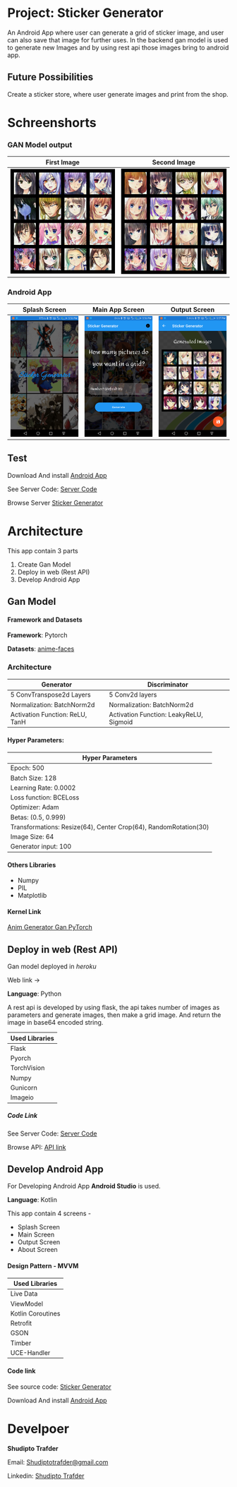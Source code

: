 # Project: Sticker Generator
An Android App where user can generate a grid of sticker image, and user
can also save that image for further uses. In the backend gan model is
used to generate new Images and by using rest api those images bring to
android app.

## Future Possibilities
Create a sticker store, where user generate images and print from the shop.

# Schreenshorts
### GAN Model output
| First Image  | Second Image |
|---| ---|
|  ![First Image](https://github.com/Iamsdt/StickerGenerator/blob/master/img/output.png)  | ![Second Image](https://github.com/Iamsdt/StickerGenerator/blob/master/img/output2.png) |

### Android App
| Splash Screen  | Main App Screen | Output Screen |
|---| ---| ---|
|  ![Splash Screen](https://github.com/Iamsdt/StickerGenerator/blob/master/img/device-2019-08-18-175641.png)  | ![Main Page](https://github.com/Iamsdt/StickerGenerator/blob/master/img/device-2019-08-18-175654.png) | ![Output screen](https://github.com/Iamsdt/StickerGenerator/blob/master/img/device-2019-08-18-175717.png) |

## Test
Download And install [Android App](https://github.com/Iamsdt/StickerGenerator/blob/master/app/release/app-release.apk)

See Server Code: [Server Code](https://github.com/Iamsdt/StickerGenerator/tree/master/server)

Browse Server [Sticker Generator](https://anime-generator.herokuapp.com/)


# Architecture
This app contain 3 parts
1. Create Gan Model
2. Deploy in web (Rest API)
3. Develop Android App

## Gan Model
#### Framework and Datasets
**Framework**: Pytorch

**Datasets**: [anime-faces](https://www.kaggle.com/soumikrakshit/anime-faces)

### Architecture
| Generator | Discriminator|
|---| ---|
|5 ConvTranspose2d Layers | 5 Conv2d layers|
| Normalization: BatchNorm2d | Normalization: BatchNorm2d|
| Activation Function: ReLU, TanH | Activation Function: LeakyReLU, Sigmoid|

#### Hyper Parameters:
| Hyper Parameters|
|---|
|Epoch: 500 |
| Batch Size: 128 |
| Learning Rate: 0.0002 |
| Loss function: BCELoss |
| Optimizer: Adam |
| Betas: (0.5, 0.999)|
| Transformations: Resize(64), Center Crop(64), RandomRotation(30) |
| Image Size: 64 |
| Generator input: 100 |

#### Others Libraries
- Numpy
- PIL
- Matplotlib

#### Kernel Link
[Anim Generator Gan PyTorch](https://www.kaggle.com/iamsdt/anim-generator-gan-pytorch)

## Deploy in web (Rest API)
Gan model deployed in *heroku*

Web link -> 

**Language**: Python

A rest api is developed by using flask, the api takes number of images
as parameters and generate images, then make a grid image. And return
the image in base64 encoded string.

| Used Libraries|
| --- |
| Flask
| Pyorch
| TorchVision
| Numpy
| Gunicorn
| Imageio

##### Code Link
See Server Code: [Server Code](https://github.com/Iamsdt/StickerGenerator/tree/master/server)

Browse API: [API link](https://anime-generator.herokuapp.com/)

## Develop Android App
For Developing Android App **Android Studio** is used.

**Language**: Kotlin

This app contain 4 screens -
- Splash Screen
- Main Screen
- Output Screen
- About Screen 

#### Design Pattern - MVVM
| Used Libraries
| ---
| Live Data
| ViewModel
| Kotlin Coroutines
| Retrofit
| GSON
| Timber
| UCE-Handler

#### Code link
See source code: [Sticker Generator](https://github.com/Iamsdt/StickerGenerator/tree/master/app)

Download And install [Android App](https://github.com/Iamsdt/StickerGenerator/blob/master/app/release/app-release.apk)

# Develpoer
**Shudipto Trafder**

Email: [Shudiptotrafder@gmail.com](mailto:shudiptotrafder@gmail.com)

Linkedin: [Shudipto Trafder](https://www.linkedin.com/in/iamsdt/)